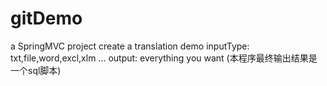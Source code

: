 # gitDemo
a SpringMVC project
create a translation demo 
inputType: txt,file,word,excl,xlm ...
output: everything you want (本程序最终输出结果是一个sql脚本)
